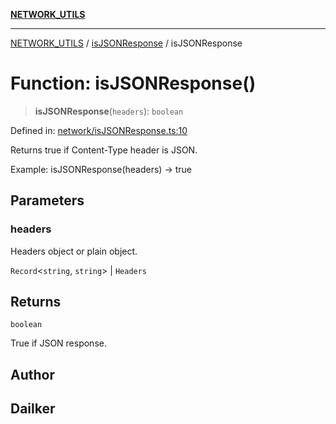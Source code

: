 [**NETWORK_UTILS**](../../README.md)

***

[NETWORK_UTILS](../../README.md) / [isJSONResponse](../README.md) / isJSONResponse

# Function: isJSONResponse()

> **isJSONResponse**(`headers`): `boolean`

Defined in: [network/isJSONResponse.ts:10](https://github.com/dailker/everyutil-js/blob/b3e269da55b7d96c15eb37e98c5c4f6b94f05f6f/src/network/isJSONResponse.ts#L10)

Returns true if Content-Type header is JSON.

Example: isJSONResponse(headers) → true

## Parameters

### headers

Headers object or plain object.

`Record`\<`string`, `string`\> | `Headers`

## Returns

`boolean`

True if JSON response.

## Author

## Dailker
